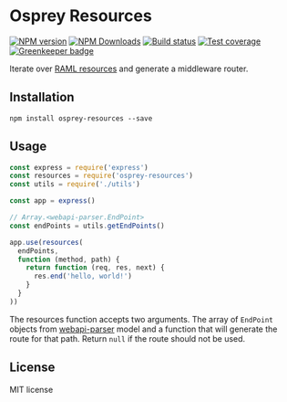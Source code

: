 # Osprey Resources

[![NPM version][npm-image]][npm-url]
[![NPM Downloads][downloads-image]][downloads-url]
[![Build status][travis-image]][travis-url]
[![Test coverage][coveralls-image]][coveralls-url]
[![Greenkeeper badge](https://badges.greenkeeper.io/mulesoft-labs/osprey-resources.svg)](https://greenkeeper.io/)

Iterate over [RAML resources](https://github.com/raml-org/raml-spec/blob/master/versions/raml-10/raml-10.md#resources-and-nested-resources) and generate a middleware router.

## Installation

```
npm install osprey-resources --save
```

## Usage

```js
const express = require('express')
const resources = require('osprey-resources')
const utils = require('./utils')

const app = express()

// Array.<webapi-parser.EndPoint>
const endPoints = utils.getEndPoints()

app.use(resources(
  endPoints,
  function (method, path) {
    return function (req, res, next) {
      res.end('hello, world!')
    }
  }
))
```

The resources function accepts two arguments. The array of `EndPoint` objects from [webapi-parser](https://github.com/raml-org/webapi-parser) model and a function that will generate the route for that path. Return `null` if the route should not be used.

## License

MIT license

[npm-image]: https://img.shields.io/npm/v/osprey-resources.svg?style=flat
[npm-url]: https://npmjs.org/package/osprey-resources
[downloads-image]: https://img.shields.io/npm/dm/osprey-resources.svg?style=flat
[downloads-url]: https://npmjs.org/package/osprey-resources
[travis-image]: https://img.shields.io/travis/mulesoft-labs/osprey-resources.svg?style=flat
[travis-url]: https://travis-ci.org/mulesoft-labs/osprey-resources
[coveralls-image]: https://img.shields.io/coveralls/mulesoft-labs/osprey-resources.svg?style=flat
[coveralls-url]: https://coveralls.io/r/mulesoft-labs/osprey-resources?branch=master
